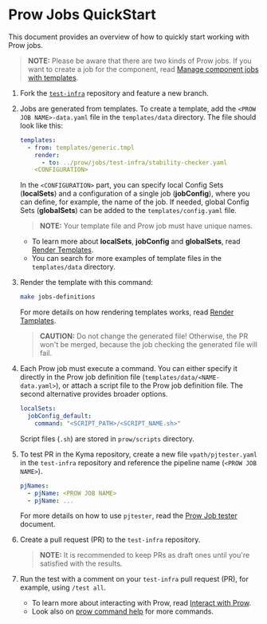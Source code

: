 # Prow Jobs QuickStart

This document provides an overview of how to quickly start working with Prow jobs.
> **NOTE:** Please be aware that there are two kinds of Prow jobs. If you want to create a job for the component, read [Manage component jobs with templates](./manage-component-jobs-with-templates.md).

1. Fork the [`test-infra`](https://github.com/kyma-project/test-infra) repository and feature a new branch.


2. Jobs are generated from templates. To create a template, add the `<PROW JOB NAME>-data.yaml` file in the `templates/data` directory. The file should look like this:

    ```yaml
    templates:
      - from: templates/generic.tmpl
        render:
          - to: ../prow/jobs/test-infra/stability-checker.yaml
        <CONFIGURATION>
    ```
    In the `<CONFIGURATION>` part, you can specify local Config Sets (**localSets**) and a configuration of a single job (**jobConfig**), where you can define, for example, the name of the job.
    If needed, global Config Sets (**globalSets**) can be added to the `templates/config.yaml` file.
    
    > **NOTE:** Your template file and Prow job must have unique names.
    
    - To learn more about **localSets**, **jobConfig** and **globalSets**, read [Render Templates](https://github.com/kyma-project/test-infra/tree/main/development/tools/cmd/rendertemplates). 
    - You can search for more examples of template files in the `templates/data` directory.


3. Render the template with this command:
    ```bash
    make jobs-definitions
    ```
    
    For more details on how rendering templates works, read [Render Tamplates](https://github.com/kyma-project/test-infra/tree/main/development/tools/cmd/rendertemplates).
    
    > **CAUTION:** Do not change the generated file! Otherwise, the PR won't be merged, because the job checking the generated file will fail.

   
4. Each Prow job must execute a command. You can either specify it directly in the Prow job definition file (`templates/data/<NAME-data.yaml>`), or attach a script file to the Prow job definition file. The second alternative provides broader options.
    ```yaml
    localSets:
      jobConfig_default:
        command: "<SCRIPT_PATH>/<SCRIPT_NAME.sh>"
    ```
    Script files (`.sh`) are stored in `prow/scripts` directory.


5. To test PR in the Kyma repository, create a new file `vpath/pjtester.yaml` in the `test-infra` repository and reference the pipeline name (`<PROW JOB NAME>`).
    ```yaml
    pjNames:
      - pjName: <PROW JOB NAME>
      - pjName: ...
    ```
    For more details on how to use `pjtester`, read the [Prow Job tester](https://github.com/kyma-project/test-infra/blob/main/development/tools/cmd/pjtester/README.md) document.
 
     
6. Create a pull request (PR) to the `test-infra` repository.

    > **NOTE:** It is recommended to keep PRs as draft ones until you're satisfied with the results.

   
7. Run the test with a comment on your `test-infra` pull request (PR), for example, using `/test all`.
   - To learn more about interacting with Prow, read [Interact with Prow](./prow-jobs.md#interact-with-prow).
   - Look also on [prow command help](https://prow.k8s.io/command-help) for more commands.